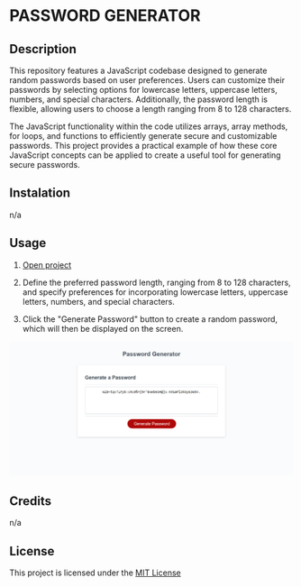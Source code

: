 # PASSWORD GENERATOR

## Description

This repository features a JavaScript codebase designed to generate random passwords based on user preferences. Users can customize their passwords by selecting options for lowercase letters, uppercase letters, numbers, and special characters. Additionally, the password length is flexible, allowing users to choose a length ranging from 8 to 128 characters.

The JavaScript functionality within the code utilizes arrays, array methods, for loops, and functions to efficiently generate secure and customizable passwords. This project provides a practical example of how these core JavaScript concepts can be applied to create a useful tool for generating secure passwords.

## Instalation

n/a

## Usage

1. [Open project](https://ginjak.github.io/Password-Generator/)

2. Define the preferred password length, ranging from 8 to 128 characters, and specify preferences for incorporating lowercase letters, uppercase letters, numbers, and special characters.

3. Click the "Generate Password" button to create a random password, which will then be displayed on the screen.

![](/assets/images/screenshot.png)

## Credits

n/a

## License

This project is licensed under the [MIT License](./LICENSE)
